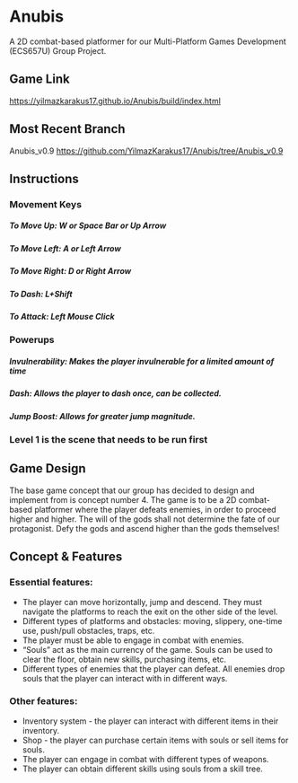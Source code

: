 # Anubis
A 2D combat-based platformer for our Multi-Platform Games Development (ECS657U) Group Project. 

## Game Link
https://yilmazkarakus17.github.io/Anubis/build/index.html

## Most Recent Branch
Anubis_v0.9 https://github.com/YilmazKarakus17/Anubis/tree/Anubis_v0.9

## Instructions
### Movement Keys
##### To Move Up: **W** or **Space Bar** or **Up Arrow**
##### To Move Left: **A** or **Left Arrow**
##### To Move Right: **D** or **Right Arrow**

##### To Dash: **L+Shift**
##### To Attack: **Left Mouse Click**

### Powerups
##### Invulnerability: Makes the player invulnerable for a limited amount of time
##### Dash: Allows the player to dash once, can be collected.
##### Jump Boost: Allows for greater jump magnitude.

### Level 1 is the scene that needs to be run first


## Game Design
The base game concept that our group has decided to design and implement from is concept number 4. The game is to be a 2D combat-based platformer where the player defeats enemies, in order to proceed higher and higher. The will of the gods shall not determine the fate of our protagonist. Defy the gods and ascend higher than the gods themselves!

## Concept & Features
### Essential features:
* The player can move horizontally, jump and descend. They must navigate the platforms to reach the exit on the other side of the level.
* Different types of platforms and obstacles: moving, slippery, one-time use, push/pull obstacles, traps, etc.
* The player must be able to engage in combat with enemies.
* “Souls” act as the main currency of the game. Souls can be used to clear the floor, obtain new skills, purchasing items, etc.
* Different types of enemies that the player can defeat. All enemies drop souls that the player can interact with in different ways.

### Other features:
* Inventory system - the player can interact with different items in their inventory.
* Shop - the player can purchase certain items with souls or sell items for souls.
* The player can engage in combat with different types of weapons.
* The player can obtain different skills using souls from a skill tree. 

